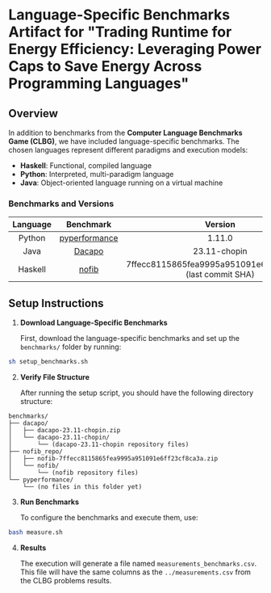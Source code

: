 # Language-Specific Benchmarks Artifact for "Trading Runtime for Energy Efficiency: Leveraging Power Caps to Save Energy Across Programming Languages"

## Overview

In addition to benchmarks from the **Computer Language Benchmarks Game (CLBG)**, we have included language-specific benchmarks. The chosen languages represent different paradigms and execution models:

- **Haskell**: Functional, compiled language
- **Python**: Interpreted, multi-paradigm language
- **Java**: Object-oriented language running on a virtual machine

### Benchmarks and Versions

| Language              | Benchmark                                                                                           | Version                                               |
|:----------------------:|:----------------------------------------------------------------------------------------------------:|:-----------------------------------------------------:|
| Python                | [pyperformance](https://pyperformance.readthedocs.io)                                    | 1.11.0                                                |
| Java                  | [Dacapo](https://www.dacapobench.org/)                                                               | 23.11-chopin                                          |
| Haskell               | [nofib](https://gitlab.haskell.org/ghc/nofib/-/tree/7ffecc8115865fea9995a951091e6ff23cf8ca3a)       | 7ffecc8115865fea9995a951091e6ff23cf8ca3a (last commit SHA) |


## Setup Instructions

1. **Download Language-Specific Benchmarks**

    First, download the language-specific benchmarks and set up the `benchmarks/` folder by running:

```bash
sh setup_benchmarks.sh
```

2. **Verify File Structure**

    After running the setup script, you should have the following directory structure:

```
benchmarks/
├── dacapo/
│   ├── dacapo-23.11-chopin.zip
│   └── dacapo-23.11-chopin/
│       └── (dacapo-23.11-chopin repository files)
├── nofib_repo/
│   ├── nofib-7ffecc8115865fea9995a951091e6ff23cf8ca3a.zip
│   └── nofib/
│       └── (nofib repository files)
└── pyperformance/
    └── (no files in this folder yet)
```

3. **Run Benchmarks**

    To configure the benchmarks and execute them, use:

```bash
bash measure.sh
```

4. **Results**
   
    The execution will generate a file named `measurements_benchmarks.csv`. This file will have the same columns as the `../measurements.csv` from the CLBG problems results.
